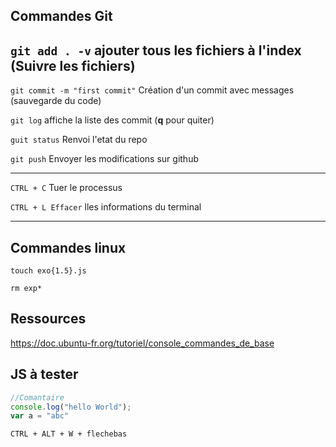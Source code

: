 Commandes Git
---
`git add . -v` ajouter tous les fichiers à l'index (Suivre les fichiers)
---
`git commit -m "first commit"` Création d'un commit avec messages (sauvegarde du code)

`git log` affiche la liste des commit (**q** pour quiter)

`guit status` Renvoi l'etat du repo

`git push` Envoyer les modifications sur github

---

`CTRL + C` Tuer le processus

`CTRL + L Effacer` lles informations du terminal

---

Commandes linux
---
`touch exo{1.5}.js`

`rm exp*`

Ressources
---

https://doc.ubuntu-fr.org/tutoriel/console_commandes_de_base

JS à tester
---
````js
//Comantaire
console.log("hello World");
var a = "abc"
````

`CTRL + ALT + W + flechebas`